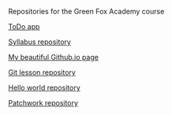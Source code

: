 Repositories for the Green Fox Academy course


[ToDo app](https://github.com/tamasmlnr/todo-app "ToDo app repo")

[Syllabus 
repository](https://github.com/green-fox-academy/tamasmlnr "My 
Green Fox syllabus repo")

[My beautiful Github.io page](https://tamasmlnr.github.io/)


[Git lesson 
repository](https://github.com/tamasmlnr/git-lesson-repository)

[Hello world repository](https://github.com/tamasmlnr/hello-world)

[Patchwork repository](https://github.com/tamasmlnr/patchwork)
